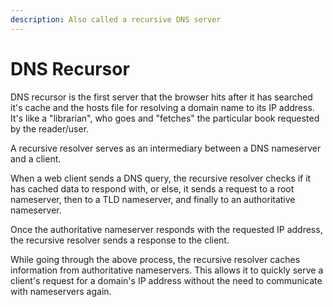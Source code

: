 ```yaml
---
description: Also called a recursive DNS server
---
```


# DNS Recursor

DNS recursor is the first server that the browser hits after it has searched it's cache and the hosts file for resolving a domain name to its IP address. It's like a "librarian", who goes and "fetches" the particular book requested by the reader/user.

A recursive resolver serves as an intermediary between a DNS nameserver and a client.&#x20;

When a web client sends a DNS query, the recursive resolver checks if it has cached data to respond with, or else, it sends a request to a root nameserver, then to a TLD nameserver, and finally to an authoritative nameserver.&#x20;

Once the authoritative nameserver responds with the requested IP address, the recursive resolver sends a response to the client.

While going through the above process, the recursive resolver caches information from authoritative nameservers. This allows it to quickly serve a client's request for a domain's IP address without the need to communicate with nameservers again.

